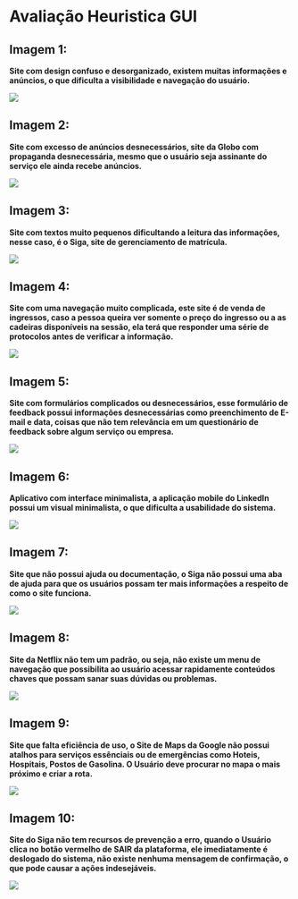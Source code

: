 <h1> Avaliação Heuristica GUI </h1>

<h2> Imagem 1: </h2>

<p> <b> Site com design confuso e desorganizado, existem muitas informações e anúncios, o que dificulta a visibilidade e navegação do usuário. </b> </p>

<img src="Imagens/wiki.png"/>

<h2> Imagem 2: </h2>

<p><b> Site com excesso de anúncios desnecessários, site da Globo com propaganda desnecessária, mesmo que o usuário seja assinante do serviço ele ainda recebe anúncios. </b></p>

<img src="Imagens/globoplay.png"/>

<h2> Imagem 3: </h2>

<p><b> Site com textos muito pequenos dificultando a leitura das informações, nesse caso, é o Siga, site de gerenciamento de matrícula.</b></p>

<img src="Imagens/siga.png"/>

<h2> Imagem 4: </h2>

<p><b> Site com uma navegação muito complicada, este site é de venda de ingressos, caso a pessoa queira ver somente o preço do ingresso ou a as cadeiras disponíveis na sessão, ela terá que responder uma série de protocolos antes de verificar a informação.</b></p>

<img src="Imagens/ingresso.png"/>

<h2> Imagem 5: </h2>

<p><b> Site com formulários complicados ou desnecessários, esse formulário de feedback possui informações desnecessárias como preenchimento de E-mail e data, coisas que não tem relevância em um questionário de feedback sobre algum serviço ou empresa. </b></p>

<img src="Imagens/excel.png"/>

<h2> Imagem 6: </h2>

<p><b> Aplicativo com interface minimalista, a aplicação mobile do LinkedIn possui um visual minimalista, o que dificulta a usabilidade do sistema. </b></p>

<img src="Imagens/linked.png"/>

<h2> Imagem 7: </h2>

<p><b>Site que não possui ajuda ou documentação, o Siga não possui uma aba de ajuda para que os usuários possam ter mais informações a respeito de como o site funciona. </b></p>

<img src="Imagens/siga2.png"/>

<h2> Imagem 8: </h2>

<p><b>Site da Netflix não tem um padrão, ou seja, não existe um menu de navegação que possibilita ao usuário acessar rapidamente conteúdos chaves que possam sanar suas dúvidas ou problemas. </b></p>

<img src="Imagens/NETFLIX.png"/>

<h2> Imagem 9: </h2>

<p><b>Site que falta eficiência de uso, o Site de Maps da Google não possui atalhos para serviços essênciais ou de emergências como Hoteis, Hospitais, Postos de Gasolina. O Usuário deve procurar no mapa o mais próximo e criar a rota.  </b></p>

<img src="Imagens/maps.png"/>

<h2> Imagem 10: </h2>

<p><b>Site do Siga não tem recursos de prevenção a erro, quando o Usuário clica no botão vermelho de SAIR da plataforma, ele imediatamente é deslogado do sistema, não existe nenhuma mensagem de confirmação, o que pode causar a ações indesejáveis. </b></p>

<img src="Imagens/sigaExit.png"/>